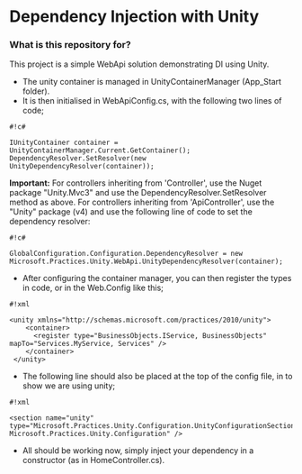 # Dependency Injection with Unity #

### What is this repository for? ###

This project is a simple WebApi solution demonstrating DI using Unity.

* The unity container is managed in UnityContainerManager (App_Start folder).
* It is then initialised in WebApiConfig.cs, with the following two lines of code;


```
#!c#

IUnityContainer container = UnityContainerManager.Current.GetContainer();
DependencyResolver.SetResolver(new UnityDependencyResolver(container));
```


**Important:** For controllers inheriting from 'Controller', use the Nuget package "Unity.Mvc3" and use the DependencyResolver.SetResolver method as above. For controllers inheriting from 'ApiController', use the "Unity" package (v4) and use the following line of code to set the dependency resolver:


```
#!c#

GlobalConfiguration.Configuration.DependencyResolver = new Microsoft.Practices.Unity.WebApi.UnityDependencyResolver(container);
```


* After configuring the container manager, you can then register the types in code, or in the Web.Config like this;


```
#!xml

<unity xmlns="http://schemas.microsoft.com/practices/2010/unity">
    <container>
      <register type="BusinessObjects.IService, BusinessObjects" mapTo="Services.MyService, Services" />
    </container>
 </unity>
```


* The following line should also be placed at the top of the config file, in <configSections> to show we are using unity;


```
#!xml

<section name="unity" type="Microsoft.Practices.Unity.Configuration.UnityConfigurationSection, Microsoft.Practices.Unity.Configuration" />
```

 
 * All should be working now, simply inject your dependency in a constructor (as in HomeController.cs).